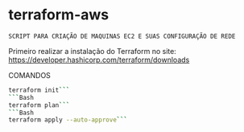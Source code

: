# terraform-aws

```SCRIPT PARA CRIAÇÃO DE MAQUINAS EC2 E SUAS CONFIGURAÇÃO DE REDE```

Primeiro realizar a instalação do Terraform no site:
https://developer.hashicorp.com/terraform/downloads

COMANDOS
```Bash 
terraform init```
```Bash
terraform plan```
```Bash
terraform apply --auto-approve```


